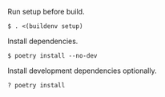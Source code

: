 Run setup before build.

```
$ . <(buildenv setup)
```

Install dependencies.

```
$ poetry install --no-dev
```

Install development dependencies optionally.

```
? poetry install
```
